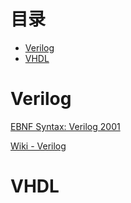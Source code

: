 # 目录
- [Verilog](#Verilog)
- [VHDL](#VHDL)

# Verilog

[EBNF Syntax: Verilog 2001](http://www.externsoft.ch/download/verilog.html)

[Wiki - Verilog](https://en.wikipedia.org/wiki/Verilog)

# VHDL
